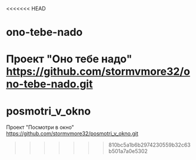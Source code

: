 <<<<<<< HEAD
# ono-tebe-nado
Проект "Оно тебе надо"
https://github.com/stormvmore32/ono-tebe-nado.git
=======
# posmotri_v_okno
Проект "Посмотри в окно"
https://github.com/stormvmore32/posmotri_v_okno.git
>>>>>>> 810bc5a1b6b2974230559b32c63b501a7a0e5302
